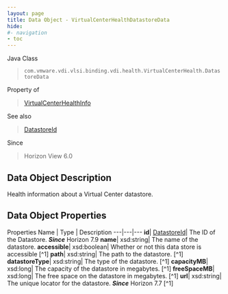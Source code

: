 ```yaml
---
layout: page
title: Data Object - VirtualCenterHealthDatastoreData
hide:
#- navigation
- toc
---
```






Java Class
> `com.vmware.vdi.vlsi.binding.vdi.health.VirtualCenterHealth.DatastoreData`

Property of
> [VirtualCenterHealthInfo](vdi.health.VirtualCenterHealth.VirtualCenterHealthInfo.md#field_detail)

See also
> [DatastoreId](vdi.entity.DatastoreId.md)

Since
> Horizon View 6.0


## Data Object Description

Health information about a Virtual Center datastore.

## Data Object Properties
Properties
Name |  Type |  Description
---|---|---
**id**| [DatastoreId](vdi.entity.DatastoreId.md)|  The ID of the Datastore.  **_Since_** Horizon 7.9
**name**|  xsd:string|  The name of the datastore.
**accessible**|  xsd:boolean|  Whether or not this data store is accessible [^1]
**path**|  xsd:string|  The path to the datastore. [^1]
**datastoreType**|  xsd:string|  The type of the datastore. [^1]
**capacityMB**|  xsd:long|  The capacity of the datastore in megabytes. [^1]
**freeSpaceMB**|  xsd:long|  The free space on the datastore in megabytes. [^1]
**url**|  xsd:string|  The unique locator for the datastore.  **_Since_** Horizon 7.7 [^1]


 
